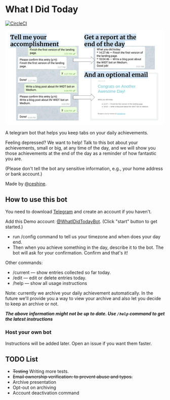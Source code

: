# What I Did Today

[![CircleCI](https://circleci.com/gh/ceshine/what-i-did-today-telegram-bot/tree/master.svg?style=svg)](https://circleci.com/gh/ceshine/what-i-did-today-telegram-bot/tree/master)

![overview](images/WIDT.png)

A telegram bot that helps you keep tabs on your daily achievements.

Feeling depressed? We want to help! Talk to this bot about your achievements, small or big, at any time of the day, and we will show you those achievements at the end of the day as a reminder of how fantastic you are.

(Please don't tell the bot any sensitive information, e.g., your home address or bank account.)

Made by [@ceshine](https://t.me/ceshine).

## How to use this bot

You need to download [Telegram](https://telegram.org/) and create an account if you haven't.

Add this Demo account: [@WhatIDidTodayBot](https://t.me/WhatIDidTodayBot). (Click "start" button to get started.)

- run /config command to tell us your timezone and when does your day end.
- Then when you achieve something in the day, describe it to the bot. The bot will ask for your confirmation. Confirm and that's it!

Other commands:

- /current — show entries collected so far today.
- /edit — edit or delete entries today.
- /help — show all usage instructions

Note: currently we archive your daily achievement automatically. In the future we'll provide you a way to view your archive and also let you decide to keep an archive or not.

**_The above information might not be up to date. Use `/help` command to get the latest instructions_**

### Host your own bot

Instructions will be added later. Open an issue if you want them faster.

## TODO List

- ~~Testing~~ Writing more tests.
- ~~Email ownership verification: to prevent abuse and typos.~~
- Archive presentation
- Opt-out on archiving
- Account deactivation command
